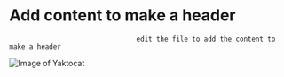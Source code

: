# Add content to make a header




                                    edit the file to add the content to make a header
![Image of Yaktocat](https://octodex.github.com/images/yaktocat.png)
